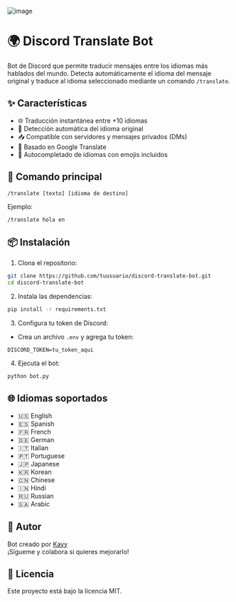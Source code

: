 ![image](https://github.com/user-attachments/assets/3066cbf6-dd28-4531-87e7-c65030d3edf3)

# 🌍 Discord Translate Bot

Bot de Discord que permite traducir mensajes entre los idiomas más hablados del mundo. Detecta automáticamente el idioma del mensaje original y traduce al idioma seleccionado mediante un comando `/translate`.

## ✨ Características

- 🌐 Traducción instantánea entre +10 idiomas
- 🔎 Detección automática del idioma original
- 📥 Compatible con servidores y mensajes privados (DMs)
- 🧠 Basado en Google Translate
- 💬 Autocompletado de idiomas con emojis incluidos

## 🚀 Comando principal

```
/translate [texto] [idioma de destino]
```

Ejemplo:
```
/translate hola en
```

## 📦 Instalación

1. Clona el repositorio:
```bash
git clone https://github.com/tuusuario/discord-translate-bot.git
cd discord-translate-bot
```

2. Instala las dependencias:
```bash
pip install -r requirements.txt
```

3. Configura tu token de Discord:
- Crea un archivo `.env` y agrega tu token:
```
DISCORD_TOKEN=tu_token_aqui
```

4. Ejecuta el bot:
```bash
python bot.py
```

## 🌐 Idiomas soportados

- 🇺🇸 English
- 🇪🇸 Spanish
- 🇫🇷 French
- 🇩🇪 German
- 🇮🇹 Italian
- 🇵🇹 Portuguese
- 🇯🇵 Japanese
- 🇰🇷 Korean
- 🇨🇳 Chinese
- 🇮🇳 Hindi
- 🇷🇺 Russian
- 🇸🇦 Arabic

## 👤 Autor

Bot creado por [Kayy](https://discord.com/users/399876603229896704)  
¡Sígueme y colabora si quieres mejorarlo!

## 📄 Licencia

Este proyecto está bajo la licencia MIT.
